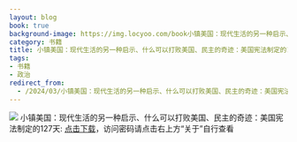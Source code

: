 ```yaml
---
layout: blog
book: true
background-image: https://img.locyoo.com/book小镇美国：现代生活的另一种启示、什么可以打败美国、民主的奇迹：美国宪法制定的127天.jpg
category: 书籍
title: 小镇美国：现代生活的另一种启示、什么可以打败美国、民主的奇迹：美国宪法制定的127天
tags:
- 书籍
- 政治
redirect_from:
  - /2024/03/小镇美国：现代生活的另一种启示、什么可以打败美国、民主的奇迹：美国宪法制定的127天/
---
```

![](https://img.locyoo.com/book小镇美国：现代生活的另一种启示、什么可以打败美国、民主的奇迹：美国宪法制定的127天.jpg)
小镇美国：现代生活的另一种启示、什么可以打败美国、民主的奇迹：美国宪法制定的127天: <a name = "ref1" href="https://url18.ctfile.com/f/50983618-1457809547-ce5ed9?p=3619">点击下载</a>，访问密码请点击右上方“关于”自行查看